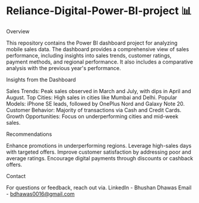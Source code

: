 # Reliance-Digital-Power-BI-project 📊

Overview

This repository contains the Power BI dashboard project for analyzing mobile sales data. The dashboard provides a comprehensive view of sales performance, including insights into sales trends, customer ratings, payment methods, and regional performance. It also includes a comparative analysis with the previous year's performance.

Insights from the Dashboard

Sales Trends: Peak sales observed in March and July, with dips in April and August.
Top Cities: High sales in cities like Mumbai and Delhi.
Popular Models: iPhone SE leads, followed by OnePlus Nord and Galaxy Note 20.
Customer Behavior: Majority of transactions via Cash and Credit Cards.
Growth Opportunities: Focus on underperforming cities and mid-week sales.


Recommendations

Enhance promotions in underperforming regions.
Leverage high-sales days with targeted offers.
Improve customer satisfaction by addressing poor and average ratings.
Encourage digital payments through discounts or cashback offers.

Contact

For questions or feedback, reach out via.
LinkedIn - Bhushan Dhawas 
Email - bdhawas0016@gmail.com

